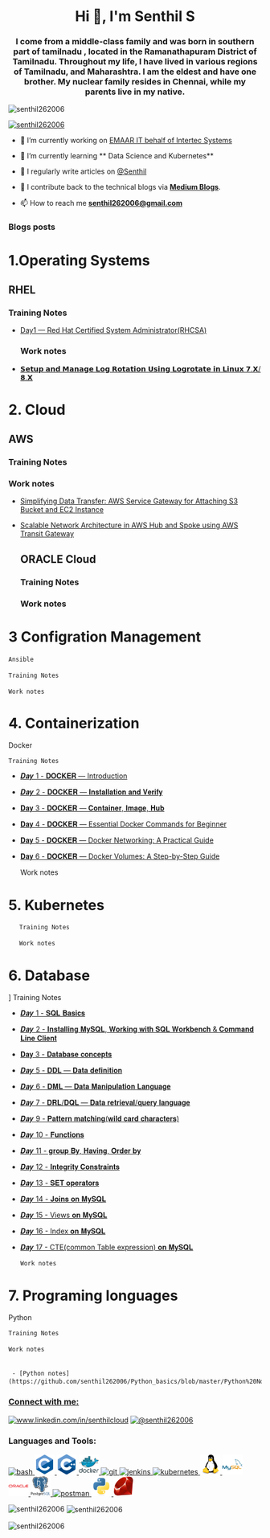 <h1 align="center">Hi 👋, I'm Senthil S</h1>
<h3 align="center">I come from a middle-class family and was born in southern part of tamilnadu , located in the Ramanathapuram District of Tamilnadu. Throughout my life, I have lived in various regions of Tamilnadu, and Maharashtra. I am the eldest and have one brother. My nuclear family resides in Chennai, while my parents live in my native.</h3>

<p align="left"> <img src="https://komarev.com/ghpvc/?username=senthil262006&label=Profile%20views&color=0e75b6&style=flat" alt="senthil262006" /> </p>

<p align="left"> <a href="https://github.com/ryo-ma/github-profile-trophy"><img src="https://github-profile-trophy.vercel.app/?username=senthil262006" alt="senthil262006" /></a> </p>

- 🔭 I’m currently working on [EMAAR IT behalf of Intertec Systems](https://www.intertecsystems.com/)

- 🌱 I’m currently learning **  Data Science and Kubernetes**

- 📝 I regularly write articles on [@Senthil](@Senthil)
- :newspaper: I contribute back to the technical blogs via **[Medium Blogs](https://www.cloudnloud.com/](https://medium.com/me/stories/public))**.

- 📫 How to reach me **senthil262006@gmail.com**

### Blogs posts
# 1.Operating Systems
  ## RHEL 
  ### Training Notes
- [Day1 — Red Hat Certified System Administrator(RHCSA)](https://medium.com/cloudnloud/day1-red-hat-certified-system-administrator-rhca-e0563874ea45) 	
  ### Work notes
- [𝗦𝗲𝘁𝘂𝗽 𝗮𝗻𝗱 𝗠𝗮𝗻𝗮𝗴𝗲 𝗟𝗼𝗴 𝗥𝗼𝘁𝗮𝘁𝗶𝗼𝗻 𝗨𝘀𝗶𝗻𝗴 𝗟𝗼𝗴𝗿𝗼𝘁𝗮𝘁𝗲 𝗶𝗻 𝗟𝗶𝗻𝘂𝘅 𝟳.𝗫/𝟴.𝗫](https://medium.com/cloudnloud/setup-and-manage-log-rotation-using-logrotate-in-linux-7-x-8-x-c214de05021e) 

# 2. Cloud 

   ## AWS 
   ### Training Notes
   ### Work notes
  
- [Simplifying Data Transfer: AWS Service Gateway for Attaching S3 Bucket and EC2 Instance](https://medium.com/cloudnloud/introduction-130e817038ee)	
- [Scalable Network Architecture in AWS Hub and Spoke using AWS Transit Gateway](https://medium.com/cloudnloud/introduction-5a3a2bad8567) 
	
    ## ORACLE Cloud 
    ### Training Notes
    ### Work notes
	
# 3 Configration Management 

    Ansible 
   
	Training Notes
	
	Work notes
	
# 4.  Containerization	
	
   Docker
   
	Training Notes
 
- [𝑫𝒂𝒚 1 - 𝐃𝐎𝐂𝐊𝐄𝐑 — Introduction](https://medium.com/cloudnloud/docker-step-by-step-1060901730ee) 	

- [𝑫𝒂𝒚 2 - 𝐃𝐎𝐂𝐊𝐄𝐑 — 𝐈𝐧𝐬𝐭𝐚𝐥𝐥𝐚𝐭𝐢𝐨𝐧 𝐚𝐧𝐝 𝐕𝐞𝐫𝐢𝐟𝐲](https://medium.com/@senthil262006/-4064cd6132f0)

- [𝐃𝐚𝐲 3 - 𝐃𝐎𝐂𝐊𝐄𝐑 — 𝐂𝐨𝐧𝐭𝐚𝐢𝐧𝐞𝐫, 𝐈𝐦𝐚𝐠𝐞, 𝐇𝐮𝐛 ](https://medium.com/cloudnloud/-c766470f1107)

- [𝐃𝐚𝐲 4 - 𝐃𝐎𝐂𝐊𝐄𝐑 — Essential Docker Commands for Beginner ](https://medium.com/@senthil262006/day4-34fc48d1b4e8)

- [𝐃𝐚𝐲 5 - 𝐃𝐎𝐂𝐊𝐄𝐑 — Docker Networking: A Practical Guide](https://medium.com/@senthil262006/day5-2772c03e685b)

- [𝐃𝐚𝐲 6 - 𝐃𝐎𝐂𝐊𝐄𝐑 — Docker Volumes: A Step-by-Step Guide](https://medium.com/@senthil262006/day6-ba40601ba185)
	
	Work notes

# 5. Kubernetes

       Training Notes
   
       Work notes
   
# 6. Database
   ]
     Training Notes


     
- [𝑫𝒂𝒚 1 - 𝐒𝐐𝐋 𝐁𝐚𝐬𝐢𝐜𝐬](https://medium.com/cloudnloud/mysql-86b4c39530f7) 	

- [𝑫𝒂𝒚 2 - 𝐈𝐧𝐬𝐭𝐚𝐥𝐥𝐢𝐧𝐠 𝐌𝐲𝐒𝐐𝐋, 𝐖𝐨𝐫𝐤𝐢𝐧𝐠 𝐰𝐢𝐭𝐡 𝐒𝐐𝐋 𝐖𝐨𝐫𝐤𝐛𝐞𝐧𝐜𝐡 & 𝐂𝐨𝐦𝐦𝐚𝐧𝐝 𝐋𝐢𝐧𝐞 𝐂𝐥𝐢𝐞𝐧𝐭](https://medium.com/cloudnloud/mysql-bdd23f7309c3)

- [𝐃𝐚𝐲 3 - 𝐃𝐚𝐭𝐚𝐛𝐚𝐬𝐞 𝐜𝐨𝐧𝐜𝐞𝐩𝐭𝐬 ](https://medium.com/cloudnloud/mysql-9adbbc8c62d0)

- [𝑫𝒂𝒚 5 - 𝐃𝐃𝐋 — 𝐃𝐚𝐭𝐚 𝐝𝐞𝐟𝐢𝐧𝐢𝐭𝐢𝐨𝐧](https://medium.com/cloudnloud/mysql-f743ae039f0)

- [𝑫𝒂𝒚 6 - 𝐃𝐌𝐋 — 𝐃𝐚𝐭𝐚 𝐌𝐚𝐧𝐢𝐩𝐮𝐥𝐚𝐭𝐢𝐨𝐧 𝐋𝐚𝐧𝐠𝐮𝐚𝐠𝐞](https://medium.com/cloudnloud/mysql-df03d427a5a5)

- [𝑫𝒂𝒚 7 - 𝐃𝐑𝐋/𝐃𝐐𝐋 — 𝐃𝐚𝐭𝐚 𝐫𝐞𝐭𝐫𝐢𝐞𝐯𝐚𝐥/𝐪𝐮𝐞𝐫𝐲 𝐥𝐚𝐧𝐠𝐮𝐚𝐠𝐞](https://medium.com/cloudnloud/mysql-4dc246a07fe3)

- [𝑫𝒂𝒚 9 - 𝐏𝐚𝐭𝐭𝐞𝐫𝐧 𝐦𝐚𝐭𝐜𝐡𝐢𝐧𝐠(𝐰𝐢𝐥𝐝 𝐜𝐚𝐫𝐝 𝐜𝐡𝐚𝐫𝐚𝐜𝐭𝐞𝐫𝐬) ](https://medium.com/cloudnloud/my-sql-8b8820013252)

- [𝑫𝒂𝒚 10 - 𝐅𝐮𝐧𝐜𝐭𝐢𝐨𝐧𝐬 ](https://medium.com/cloudnloud/my-sql-functions-day-10-a50c89b0c512)

- [𝑫𝒂𝒚 11 - 𝐠𝐫𝐨𝐮𝐩 𝐁𝐲, 𝐇𝐚𝐯𝐢𝐧𝐠, 𝐎𝐫𝐝𝐞𝐫 𝐛𝐲 ](https://medium.com/cloudnloud/mysql-6034581985c0)

- [𝑫𝒂𝒚 12 - 𝐈𝐧𝐭𝐞𝐠𝐫𝐢𝐭𝐲 𝐂𝐨𝐧𝐬𝐭𝐫𝐚𝐢𝐧𝐭𝐬 ](https://medium.com/cloudnloud/my-sql-90072a446c92)

- [𝑫𝒂𝒚 13 - 𝐒𝐄𝐓 𝐨𝐩𝐞𝐫𝐚𝐭𝐨𝐫𝐬 ](https://medium.com/cloudnloud/mysql-234dc7d78959)

- [𝑫𝒂𝒚 14 - 𝐉𝐨𝐢𝐧𝐬 𝐨𝐧 𝐌𝐲𝐒𝐐𝐋 ](https://medium.com/cloudnloud/mysql-19a932b7f6b4)

- [𝑫𝒂𝒚 15 - Views 𝐨𝐧 𝐌𝐲𝐒𝐐𝐋 ](https://medium.com/cloudnloud/mysql-290d2e2944bc)

- [𝑫𝒂𝒚 16 - Index 𝐨𝐧 𝐌𝐲𝐒𝐐𝐋 ](https://medium.com/cloudnloud/mysql-431a729d9c38)

- [𝑫𝒂𝒚 17 - CTE(common Table expression) 𝐨𝐧 𝐌𝐲𝐒𝐐𝐋 ](https://medium.com/cloudnloud/mysql-5178302d7f49)
  
      Work notes
   
# 7. Programing longuages  

  Python

    Training Notes

    Work notes

     
     - [Python notes](https://github.com/senthil262006/Python_basics/blob/master/Python%20Notes.html)
   


<!-- BLOG-POST-LIST:END -->
<a href="https://linkedin.com/in/www.linkedin.com/in/senthilcloud" target="blank">

<h3 align="left">Connect with me:</h3>
<p align="left">
<a href="https://linkedin.com/in/www.linkedin.com/in/senthilcloud" target="blank"><img align="center" src="https://raw.githubusercontent.com/rahuldkjain/github-profile-readme-generator/master/src/images/icons/Social/linked-in-alt.svg" alt="www.linkedin.com/in/senthilcloud" height="30" width="40" /></a>
<a href="https://medium.com/@senthil262006" target="blank"><img align="center" src="https://raw.githubusercontent.com/rahuldkjain/github-profile-readme-generator/master/src/images/icons/Social/medium.svg" alt="@senthil262006" height="30" width="40" /></a>
</p>

<h3 align="left">Languages and Tools:</h3>
<p align="left"> <a href="https://www.gnu.org/software/bash/" target="_blank" rel="noreferrer"> <img src="https://www.vectorlogo.zone/logos/gnu_bash/gnu_bash-icon.svg" alt="bash" width="40" height="40"/> </a> <a href="https://www.cprogramming.com/" target="_blank" rel="noreferrer"> <img src="https://raw.githubusercontent.com/devicons/devicon/master/icons/c/c-original.svg" alt="c" width="40" height="40"/> </a> <a href="https://www.w3schools.com/cpp/" target="_blank" rel="noreferrer"> <img src="https://raw.githubusercontent.com/devicons/devicon/master/icons/cplusplus/cplusplus-original.svg" alt="cplusplus" width="40" height="40"/> </a> <a href="https://www.docker.com/" target="_blank" rel="noreferrer"> <img src="https://raw.githubusercontent.com/devicons/devicon/master/icons/docker/docker-original-wordmark.svg" alt="docker" width="40" height="40"/> </a> <a href="https://git-scm.com/" target="_blank" rel="noreferrer"> <img src="https://www.vectorlogo.zone/logos/git-scm/git-scm-icon.svg" alt="git" width="40" height="40"/> </a> <a href="https://www.jenkins.io" target="_blank" rel="noreferrer"> <img src="https://www.vectorlogo.zone/logos/jenkins/jenkins-icon.svg" alt="jenkins" width="40" height="40"/> </a> <a href="https://kubernetes.io" target="_blank" rel="noreferrer"> <img src="https://www.vectorlogo.zone/logos/kubernetes/kubernetes-icon.svg" alt="kubernetes" width="40" height="40"/> </a> <a href="https://www.linux.org/" target="_blank" rel="noreferrer"> <img src="https://raw.githubusercontent.com/devicons/devicon/master/icons/linux/linux-original.svg" alt="linux" width="40" height="40"/> </a> <a href="https://www.mysql.com/" target="_blank" rel="noreferrer"> <img src="https://raw.githubusercontent.com/devicons/devicon/master/icons/mysql/mysql-original-wordmark.svg" alt="mysql" width="40" height="40"/> </a> <a href="https://www.oracle.com/" target="_blank" rel="noreferrer"> <img src="https://raw.githubusercontent.com/devicons/devicon/master/icons/oracle/oracle-original.svg" alt="oracle" width="40" height="40"/> </a> <a href="https://www.postgresql.org" target="_blank" rel="noreferrer"> <img src="https://raw.githubusercontent.com/devicons/devicon/master/icons/postgresql/postgresql-original-wordmark.svg" alt="postgresql" width="40" height="40"/> </a> <a href="https://postman.com" target="_blank" rel="noreferrer"> <img src="https://www.vectorlogo.zone/logos/getpostman/getpostman-icon.svg" alt="postman" width="40" height="40"/> </a> <a href="https://www.python.org" target="_blank" rel="noreferrer"> <img src="https://raw.githubusercontent.com/devicons/devicon/master/icons/python/python-original.svg" alt="python" width="40" height="40"/> </a> <a href="https://www.ruby-lang.org/en/" target="_blank" rel="noreferrer"> <img src="https://raw.githubusercontent.com/devicons/devicon/master/icons/ruby/ruby-original.svg" alt="ruby" width="40" height="40"/> </a> </p>

<p><img align="left" src="https://github-readme-stats.vercel.app/api/top-langs?username=senthil262006&show_icons=true&locale=en&layout=compact" alt="senthil262006" /></p>

<p>&nbsp;<img align="center" src="https://github-readme-stats.vercel.app/api?username=senthil262006&show_icons=true&locale=en" alt="senthil262006" /></p>

<p><img align="center" src="https://github-readme-streak-stats.herokuapp.com/?user=senthil262006&" alt="senthil262006" /></p>
